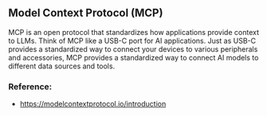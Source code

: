 ## Model Context Protocol (MCP)
MCP is an open protocol that standardizes how applications provide context to LLMs. 
Think of MCP like a USB-C port for AI applications. 
Just as USB-C provides a standardized way to connect your devices to various peripherals and accessories, MCP provides a standardized way to connect AI models to different data sources and tools.




### Reference: 
- https://modelcontextprotocol.io/introduction
